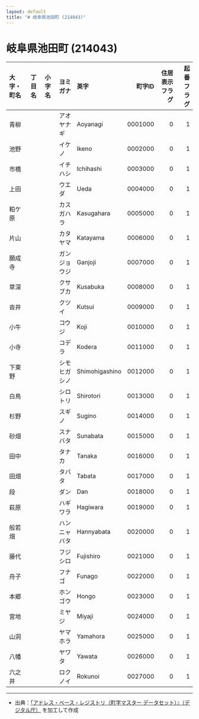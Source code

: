 ```yaml
---
layout: default
title: "# 岐阜県池田町 (214043)"
---
```


# 岐阜県池田町 (214043)

| 大字・町名 | 丁目名 | 小字名 | ヨミガナ | 英字 | 町字ID | 住居表示フラグ | 起番フラグ |
|:--------|:------|:------|:-----------------|:---------------------|--------:|----------:|--------:|
| 青柳 |  |  | アオヤナギ | Aoyanagi | 0001000 | 0 | 1 |
| 池野 |  |  | イケノ | Ikeno | 0002000 | 0 | 1 |
| 市橋 |  |  | イチハシ | Ichihashi | 0003000 | 0 | 1 |
| 上田 |  |  | ウエダ | Ueda | 0004000 | 0 | 1 |
| 粕ケ原 |  |  | カスガハラ | Kasugahara | 0005000 | 0 | 1 |
| 片山 |  |  | カタヤマ | Katayama | 0006000 | 0 | 1 |
| 願成寺 |  |  | ガンジョウジ | Ganjoji | 0007000 | 0 | 1 |
| 草深 |  |  | クサブカ | Kusabuka | 0008000 | 0 | 1 |
| 沓井 |  |  | クツイ | Kutsui | 0009000 | 0 | 1 |
| 小牛 |  |  | コウジ | Koji | 0010000 | 0 | 1 |
| 小寺 |  |  | コデラ | Kodera | 0011000 | 0 | 1 |
| 下東野 |  |  | シモヒガシノ | Shimohigashino | 0012000 | 0 | 1 |
| 白鳥 |  |  | シロトリ | Shirotori | 0013000 | 0 | 1 |
| 杉野 |  |  | スギノ | Sugino | 0014000 | 0 | 1 |
| 砂畑 |  |  | スナバタ | Sunabata | 0015000 | 0 | 1 |
| 田中 |  |  | タナカ | Tanaka | 0016000 | 0 | 1 |
| 田畑 |  |  | タバタ | Tabata | 0017000 | 0 | 1 |
| 段 |  |  | ダン | Dan | 0018000 | 0 | 1 |
| 萩原 |  |  | ハギワラ | Hagiwara | 0019000 | 0 | 1 |
| 般若畑 |  |  | ハンニャバタ | Hannyabata | 0020000 | 0 | 1 |
| 藤代 |  |  | フジシロ | Fujishiro | 0021000 | 0 | 1 |
| 舟子 |  |  | フナゴ | Funago | 0022000 | 0 | 1 |
| 本郷 |  |  | ホンゴウ | Hongo | 0023000 | 0 | 1 |
| 宮地 |  |  | ミヤジ | Miyaji | 0024000 | 0 | 1 |
| 山洞 |  |  | ヤマホラ | Yamahora | 0025000 | 0 | 1 |
| 八幡 |  |  | ヤワタ | Yawata | 0026000 | 0 | 1 |
| 六之井 |  |  | ロクノイ | Rokunoi | 0027000 | 0 | 1 |

---

- 出典：[「アドレス・ベース・レジストリ（町字マスター データセット）』（デジタル庁）](https://www.digital.go.jp/policies/base_registry_address/) を加工して作成